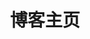 ---
home: true
icon: home
title: 博客主页
heroText: " "
bgImage: "https://s1.ax1x.com/2022/11/04/xOAeg0.png"
bgImageStyle: {height: 25rem}
heroFullScreen: false
layout: Blog
---